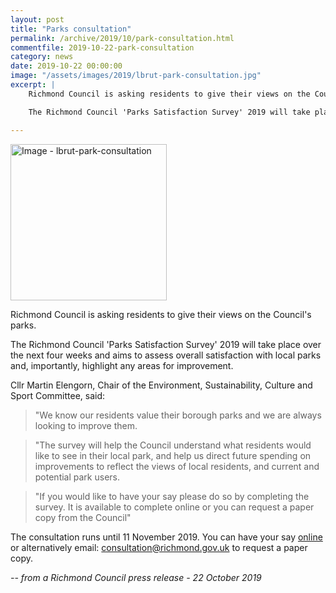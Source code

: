 ```yaml
---
layout: post
title: "Parks consultation"
permalink: /archive/2019/10/park-consultation.html
commentfile: 2019-10-22-park-consultation
category: news
date: 2019-10-22 00:00:00
image: "/assets/images/2019/lbrut-park-consultation.jpg"
excerpt: |
    Richmond Council is asking residents to give their views on the Council's parks.

    The Richmond Council 'Parks Satisfaction Survey' 2019 will take place over the next four weeks and aims to assess overall satisfaction with local parks and, importantly, highlight any areas for improvement.

---
```

<a href="/assets/images/2019/lbrut-park-consultation.jpg" title="Click
for a larger image"><img src="/assets/images/2019/lbrut-park-consultation-thumb.jpg" width="250" alt="Image - lbrut-park-consultation"  class="photo right"/></a>

Richmond Council is asking residents to give their views on the Council's parks.

The Richmond Council 'Parks Satisfaction Survey' 2019 will take place over the next four weeks and aims to assess overall satisfaction with local parks and, importantly, highlight any areas for improvement.

Cllr Martin Elengorn, Chair of the Environment, Sustainability, Culture and Sport Committee, said:

> "We know our residents value their borough parks and we are always looking to improve them.

> "The survey will help the Council understand what residents would like to see in their local park, and help us direct future spending on improvements to reflect the views of local residents, and current and potential park users.

> "If you would like to have your say please do so by completing the survey. It is available to complete online or you can request a paper copy from the Council"

The consultation runs until 11 November 2019. You can have your say [online ](https://haveyoursay.citizenspace.com/richmondecs/parks-survey-2019 )or alternatively  email:  [consultation@richmond.gov.uk](mailto:consultation@richmond.gov.uk) to request a paper copy.

<cite>-- from a Richmond Council press release - 22 October 2019</cite>
